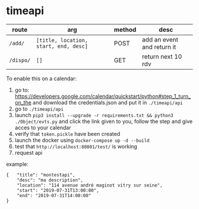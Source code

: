 # timeapi

route | arg | method | desc |
-|-|-|-|
`/add/` | `[title, location, start, end, desc]` | POST | add an event and return it
`/dispo/` | `[]` | GET | return next 10 rdv

To enable this on a calendar:
1. go to: https://developers.google.com/calendar/quickstart/python#step_1_turn_on_the and download the credentials.json and put it in `./timeapi/api`
2. go to `./timeapi/api`
3. launch `pip3 install --upgrade -r requirements.txt && python3 ./Object/evts.py` and click the link given to you, follow the step and give acces to your calendar
4. verify that `token.pickle` have been created
5. launch the docker using `docker-compose up -d --build`
6. test that `http://localhost:80801/test/` is working
7. request api

example:
```
{	"title": "montestapi",
	"desc": "ma description",
	"location": "114 avenue andré maginot vitry sur seine",
	"start": "2019-07-31T13:00:00",
	"end": "2019-07-31T14:00:00"
}
```
